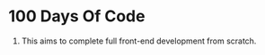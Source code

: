 # 100 Days Of Code
<ol>
<li>This aims to complete full front-end development from scratch.</li>
</ol>